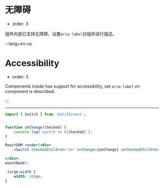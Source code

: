 # 无障碍

- order: 3

组件内部已支持无障碍，设置`aria-label`对组件进行描述。


:::lang=en-us
# Accessibility

- order: 3

Components inside has support for accessibility, set `aria-label` on component is described.

:::

---

````jsx
import { Switch } from '@alifd/next';


function onChange(checked) {
    console.log(`switch to ${checked}`);
}

ReactDOM.render(<div>
    <Switch checkedChildren="on" onChange={onChange} unCheckedChildren="off" aria-label="accessible switch"/>

</div>,
mountNode);
````

````css
.large-width {
    width: 100px;
}
````